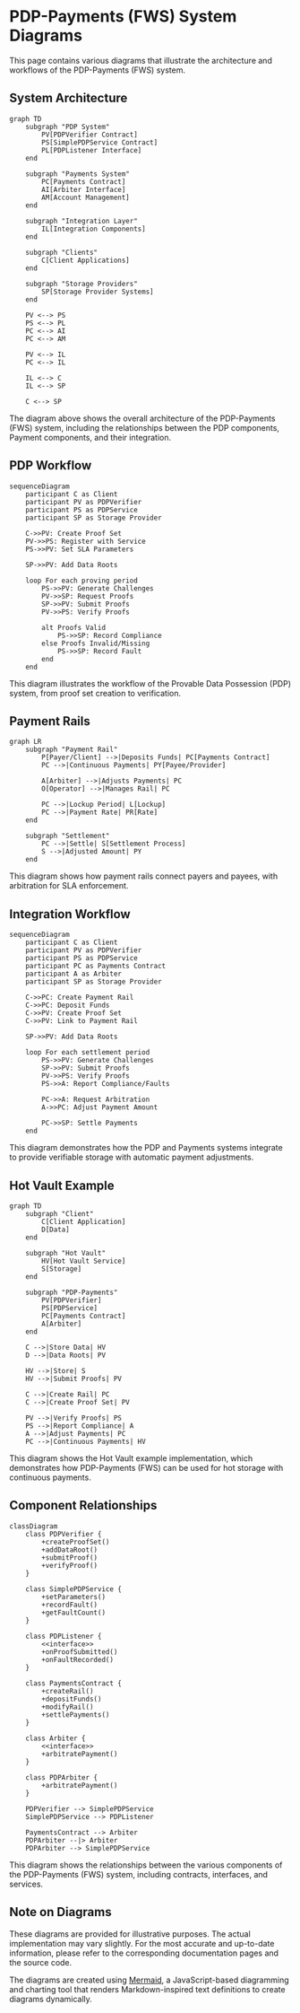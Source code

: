 # PDP-Payments (FWS) System Diagrams

This page contains various diagrams that illustrate the architecture and workflows of the PDP-Payments (FWS) system.

## System Architecture

```mermaid
graph TD
    subgraph "PDP System"
        PV[PDPVerifier Contract]
        PS[SimplePDPService Contract]
        PL[PDPListener Interface]
    end
    
    subgraph "Payments System"
        PC[Payments Contract]
        AI[Arbiter Interface]
        AM[Account Management]
    end
    
    subgraph "Integration Layer"
        IL[Integration Components]
    end
    
    subgraph "Clients"
        C[Client Applications]
    end
    
    subgraph "Storage Providers"
        SP[Storage Provider Systems]
    end
    
    PV <--> PS
    PS <--> PL
    PC <--> AI
    PC <--> AM
    
    PV <--> IL
    PC <--> IL
    
    IL <--> C
    IL <--> SP
    
    C <--> SP
```

The diagram above shows the overall architecture of the PDP-Payments (FWS) system, including the relationships between the PDP components, Payment components, and their integration.

## PDP Workflow

```mermaid
sequenceDiagram
    participant C as Client
    participant PV as PDPVerifier
    participant PS as PDPService
    participant SP as Storage Provider
    
    C->>PV: Create Proof Set
    PV->>PS: Register with Service
    PS->>PV: Set SLA Parameters
    
    SP->>PV: Add Data Roots
    
    loop For each proving period
        PS->>PV: Generate Challenges
        PV->>SP: Request Proofs
        SP->>PV: Submit Proofs
        PV->>PS: Verify Proofs
        
        alt Proofs Valid
            PS->>SP: Record Compliance
        else Proofs Invalid/Missing
            PS->>SP: Record Fault
        end
    end
```

This diagram illustrates the workflow of the Provable Data Possession (PDP) system, from proof set creation to verification.

## Payment Rails

```mermaid
graph LR
    subgraph "Payment Rail"
        P[Payer/Client] -->|Deposits Funds| PC[Payments Contract]
        PC -->|Continuous Payments| PY[Payee/Provider]
        
        A[Arbiter] -->|Adjusts Payments| PC
        O[Operator] -->|Manages Rail| PC
        
        PC -->|Lockup Period| L[Lockup]
        PC -->|Payment Rate| PR[Rate]
    end
    
    subgraph "Settlement"
        PC -->|Settle| S[Settlement Process]
        S -->|Adjusted Amount| PY
    end
```

This diagram shows how payment rails connect payers and payees, with arbitration for SLA enforcement.

## Integration Workflow

```mermaid
sequenceDiagram
    participant C as Client
    participant PV as PDPVerifier
    participant PS as PDPService
    participant PC as Payments Contract
    participant A as Arbiter
    participant SP as Storage Provider
    
    C->>PC: Create Payment Rail
    C->>PC: Deposit Funds
    C->>PV: Create Proof Set
    C->>PV: Link to Payment Rail
    
    SP->>PV: Add Data Roots
    
    loop For each settlement period
        PS->>PV: Generate Challenges
        SP->>PV: Submit Proofs
        PV->>PS: Verify Proofs
        PS->>A: Report Compliance/Faults
        
        PC->>A: Request Arbitration
        A->>PC: Adjust Payment Amount
        
        PC->>SP: Settle Payments
    end
```

This diagram demonstrates how the PDP and Payments systems integrate to provide verifiable storage with automatic payment adjustments.

## Hot Vault Example

```mermaid
graph TD
    subgraph "Client"
        C[Client Application]
        D[Data]
    end
    
    subgraph "Hot Vault"
        HV[Hot Vault Service]
        S[Storage]
    end
    
    subgraph "PDP-Payments"
        PV[PDPVerifier]
        PS[PDPService]
        PC[Payments Contract]
        A[Arbiter]
    end
    
    C -->|Store Data| HV
    D -->|Data Roots| PV
    
    HV -->|Store| S
    HV -->|Submit Proofs| PV
    
    C -->|Create Rail| PC
    C -->|Create Proof Set| PV
    
    PV -->|Verify Proofs| PS
    PS -->|Report Compliance| A
    A -->|Adjust Payments| PC
    PC -->|Continuous Payments| HV
```

This diagram shows the Hot Vault example implementation, which demonstrates how PDP-Payments (FWS) can be used for hot storage with continuous payments.

## Component Relationships

```mermaid
classDiagram
    class PDPVerifier {
        +createProofSet()
        +addDataRoot()
        +submitProof()
        +verifyProof()
    }
    
    class SimplePDPService {
        +setParameters()
        +recordFault()
        +getFaultCount()
    }
    
    class PDPListener {
        <<interface>>
        +onProofSubmitted()
        +onFaultRecorded()
    }
    
    class PaymentsContract {
        +createRail()
        +depositFunds()
        +modifyRail()
        +settlePayments()
    }
    
    class Arbiter {
        <<interface>>
        +arbitratePayment()
    }
    
    class PDPArbiter {
        +arbitratePayment()
    }
    
    PDPVerifier --> SimplePDPService
    SimplePDPService --> PDPListener
    
    PaymentsContract --> Arbiter
    PDPArbiter --|> Arbiter
    PDPArbiter --> SimplePDPService
```

This diagram shows the relationships between the various components of the PDP-Payments (FWS) system, including contracts, interfaces, and services.

## Note on Diagrams

These diagrams are provided for illustrative purposes. The actual implementation may vary slightly. For the most accurate and up-to-date information, please refer to the corresponding documentation pages and the source code.

The diagrams are created using [Mermaid](https://mermaid-js.github.io/mermaid/), a JavaScript-based diagramming and charting tool that renders Markdown-inspired text definitions to create diagrams dynamically.
